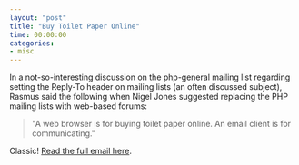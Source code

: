 ```yaml
---
layout: "post"
title: "Buy Toilet Paper Online"
time: 00:00:00
categories: 
- misc
---
```

 In a not-so-interesting discussion on the php-general mailing list regarding setting the Reply-To header on mailing lists (an often discussed subject), Rasmus said the following when Nigel Jones suggested replacing the PHP mailing lists with web-based forums:
<blockquote> "A web browser is for buying toilet paper online. An email client is for communicating."</blockquote>
Classic! <a href="http://marc.theaimsgroup.com/?l=php-general&amp;m=106988935020760&amp;w=2" target="_blank">Read the full email here</a>.